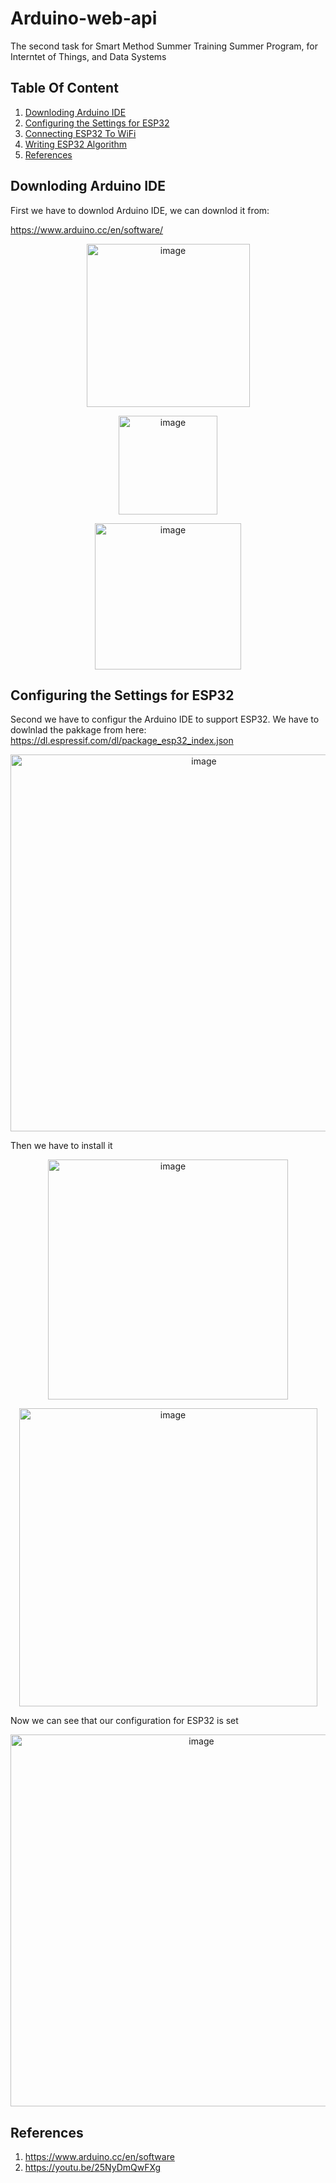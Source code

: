 # Arduino-web-api

The second task for Smart Method Summer Training Summer Program, for Interntet of Things, and Data Systems


## Table Of Content
1. [Downloding Arduino IDE](#Downloding-Arduino-IDE) 
2. [Configuring the Settings for ESP32](#Configuring-the-Settings-for-ESP32)
3. [Connecting ESP32 To WiFi ](#Connecting-ESP32-To-WiFi)
4. [Writing ESP32 Algorithm](#Writing-ESP32-Algorithm)
4. [References](#References)



##  Downloding Arduino IDE

First we have to downlod Arduino IDE, we can downlod it from:

https://www.arduino.cc/en/software/

<p align="center">
  <img width="261" alt="image" src="https://user-images.githubusercontent.com/63984422/181009295-bbc34c55-f779-47ab-83a7-b5fe6f7e5d24.png">
</p>

<p align="center">
  <img width="158" alt="image" src="https://user-images.githubusercontent.com/63984422/181009234-569204d2-975c-4ad0-b73f-ecc7ece85e26.png">

</p>





<p align="center">
  <img width="234" alt="image" src="https://user-images.githubusercontent.com/63984422/181009179-90beeaf9-aa4a-4623-b658-50d8cd025d0e.png">
</p>


##  Configuring the Settings for ESP32 

Second we have to configur the Arduino IDE to support ESP32. We have to dowlnlad the pakkage from here:
https://dl.espressif.com/dl/package_esp32_index.json



<p align="center">
  <img width="603" alt="image" src="https://user-images.githubusercontent.com/63984422/181018515-1e612c87-f849-4c0b-acbc-9b99ac92fa6d.png">
</p>



Then we have to install it
<p align="center">
  <img width="384" alt="image" src="https://user-images.githubusercontent.com/63984422/181008986-9c3f821a-8c51-4e91-872c-2e90540382b4.png">
</p>



<p align="center">
  <img width="477" alt="image" src="https://user-images.githubusercontent.com/63984422/181008684-9d069c4c-81d9-4d9e-ae4a-13db023fb3a9.png">
</p>


Now we can see that our configuration for ESP32 is set 
<p align="center">
  <img width="595" alt="image" src="https://user-images.githubusercontent.com/63984422/181008540-4aea24ae-71a0-47be-bfe4-967353e6bbc5.png">
</p>


##  References 

1. https://www.arduino.cc/en/software
2. https://youtu.be/25NyDmQwFXg
